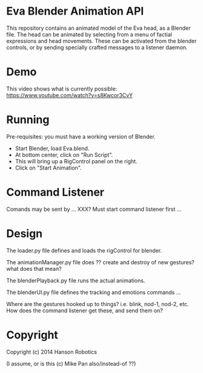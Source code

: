 
# Eva Blender Animation API #

This repository contains an animated model of the Eva head, as
a Blender file.  The head can be animated by selecting from a menu of
factial expressions and head movements. These can be activated from the
blender controls, or by sending specially crafted messages to a listener
daemon.

# Demo #

This video shows what is currently possible: https://www.youtube.com/watch?v=s8Kwcor3CvY

# Running #

Pre-requisites: you must have a working version of Blender.

 * Start Blender, load Eva.blend.
 * At bottom center, click on "Run Script".
 * This will bring up a RigControl panel on the right.
 * Click on "Start Animation".

# Command Listener #

Comands may be sent by ... XXX?  Must start command listener first ... 


# Design #

The loader.py file defines and loads the rigControl for blender.

The animationManager.py file does ?? create and destroy of new gestures?
what does that mean? 

The blenderPlayback.py file runs the actual animations. 

The blenderUI.py file defines the tracking and emotions commands ... 

Where are the gestures hooked up to things? i.e. blink, nod-1, nod-2,
etc.  How does the command listener get these, and send them on?


# Copyright #

Copyright (c) 2014 Hanson Robotics 


(I assume, or is this (c) Mike Pan also/instead-of ??)
